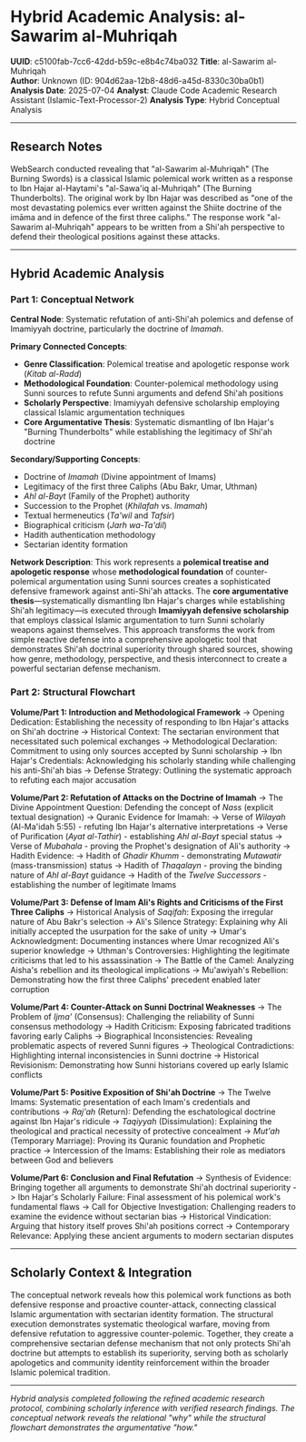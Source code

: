 # Hybrid Academic Analysis: al-Sawarim al-Muhriqah

**UUID**: c5100fab-7cc6-42dd-b59c-e8b4c74ba032
**Title**: al-Sawarim al-Muhriqah  
**Author**: Unknown (ID: 904d62aa-12b8-48d6-a45d-8330c30ba0b1)
**Analysis Date**: 2025-07-04
**Analyst**: Claude Code Academic Research Assistant (Islamic-Text-Processor-2)
**Analysis Type**: Hybrid Conceptual Analysis

---

## Research Notes

WebSearch conducted revealing that "al-Sawarim al-Muhriqah" (The Burning Swords) is a classical Islamic polemical work written as a response to Ibn Hajar al-Haytami's "al-Sawa'iq al-Muhriqah" (The Burning Thunderbolts). The original work by Ibn Hajar was described as "one of the most devastating polemics ever written against the Shiite doctrine of the imāma and in defence of the first three caliphs." The response work "al-Sawarim al-Muhriqah" appears to be written from a Shi'ah perspective to defend their theological positions against these attacks.

---

## Hybrid Academic Analysis

### Part 1: Conceptual Network

**Central Node**: Systematic refutation of anti-Shi'ah polemics and defense of Imamiyyah doctrine, particularly the doctrine of *Imamah*.

**Primary Connected Concepts**:
- **Genre Classification**: Polemical treatise and apologetic response work (*Kitab al-Radd*)
- **Methodological Foundation**: Counter-polemical methodology using Sunni sources to refute Sunni arguments and defend Shi'ah positions
- **Scholarly Perspective**: Imamiyyah defensive scholarship employing classical Islamic argumentation techniques
- **Core Argumentative Thesis**: Systematic dismantling of Ibn Hajar's "Burning Thunderbolts" while establishing the legitimacy of Shi'ah doctrine

**Secondary/Supporting Concepts**:
- Doctrine of *Imamah* (Divine appointment of Imams)
- Legitimacy of the first three Caliphs (Abu Bakr, Umar, Uthman)
- *Ahl al-Bayt* (Family of the Prophet) authority
- Succession to the Prophet (*Khilafah* vs. *Imamah*)
- Textual hermeneutics (*Ta'wil* and *Tafsir*)
- Biographical criticism (*Jarh wa-Ta'dil*)
- Hadith authentication methodology
- Sectarian identity formation

**Network Description**: This work represents a **polemical treatise and apologetic response** whose **methodological foundation** of counter-polemical argumentation using Sunni sources creates a sophisticated defensive framework against anti-Shi'ah attacks. The **core argumentative thesis**—systematically dismantling Ibn Hajar's charges while establishing Shi'ah legitimacy—is executed through **Imamiyyah defensive scholarship** that employs classical Islamic argumentation to turn Sunni scholarly weapons against themselves. This approach transforms the work from simple reactive defense into a comprehensive apologetic tool that demonstrates Shi'ah doctrinal superiority through shared sources, showing how genre, methodology, perspective, and thesis interconnect to create a powerful sectarian defense mechanism.

### Part 2: Structural Flowchart

**Volume/Part 1: Introduction and Methodological Framework**
-> Opening Dedication: Establishing the necessity of responding to Ibn Hajar's attacks on Shi'ah doctrine
-> Historical Context: The sectarian environment that necessitated such polemical exchanges
-> Methodological Declaration: Commitment to using only sources accepted by Sunni scholarship
-> Ibn Hajar's Credentials: Acknowledging his scholarly standing while challenging his anti-Shi'ah bias
-> Defense Strategy: Outlining the systematic approach to refuting each major accusation

**Volume/Part 2: Refutation of Attacks on the Doctrine of Imamah**
-> The Divine Appointment Question: Defending the concept of *Nass* (explicit textual designation)
-> Quranic Evidence for Imamah:
  -> Verse of *Wilayah* (Al-Ma'idah 5:55) - refuting Ibn Hajar's alternative interpretations
  -> Verse of Purification (*Ayat al-Tathir*) - establishing *Ahl al-Bayt* special status
  -> Verse of *Mubahala* - proving the Prophet's designation of Ali's authority
-> Hadith Evidence:
  -> Hadith of *Ghadir Khumm* - demonstrating *Mutawatir* (mass-transmission) status
  -> Hadith of *Thaqalayn* - proving the binding nature of *Ahl al-Bayt* guidance
  -> Hadith of the *Twelve Successors* - establishing the number of legitimate Imams

**Volume/Part 3: Defense of Imam Ali's Rights and Criticisms of the First Three Caliphs**
-> Historical Analysis of *Saqifah*: Exposing the irregular nature of Abu Bakr's selection
-> Ali's Silence Strategy: Explaining why Ali initially accepted the usurpation for the sake of unity
-> Umar's Acknowledgment: Documenting instances where Umar recognized Ali's superior knowledge
-> Uthman's Controversies: Highlighting the legitimate criticisms that led to his assassination
-> The Battle of the Camel: Analyzing Aisha's rebellion and its theological implications
-> Mu'awiyah's Rebellion: Demonstrating how the first three Caliphs' precedent enabled later corruption

**Volume/Part 4: Counter-Attack on Sunni Doctrinal Weaknesses**
-> The Problem of *Ijma'* (Consensus): Challenging the reliability of Sunni consensus methodology
-> Hadith Criticism: Exposing fabricated traditions favoring early Caliphs
-> Biographical Inconsistencies: Revealing problematic aspects of revered Sunni figures
-> Theological Contradictions: Highlighting internal inconsistencies in Sunni doctrine
-> Historical Revisionism: Demonstrating how Sunni historians covered up early Islamic conflicts

**Volume/Part 5: Positive Exposition of Shi'ah Doctrine**
-> The Twelve Imams: Systematic presentation of each Imam's credentials and contributions
-> *Raj'ah* (Return): Defending the eschatological doctrine against Ibn Hajar's ridicule
-> *Taqiyyah* (Dissimulation): Explaining the theological and practical necessity of protective concealment
-> *Mut'ah* (Temporary Marriage): Proving its Quranic foundation and Prophetic practice
-> Intercession of the Imams: Establishing their role as mediators between God and believers

**Volume/Part 6: Conclusion and Final Refutation**
-> Synthesis of Evidence: Bringing together all arguments to demonstrate Shi'ah doctrinal superiority
-> Ibn Hajar's Scholarly Failure: Final assessment of his polemical work's fundamental flaws
-> Call for Objective Investigation: Challenging readers to examine the evidence without sectarian bias
-> Historical Vindication: Arguing that history itself proves Shi'ah positions correct
-> Contemporary Relevance: Applying these ancient arguments to modern sectarian disputes

---

## Scholarly Context & Integration

The conceptual network reveals how this polemical work functions as both defensive response and proactive counter-attack, connecting classical Islamic argumentation with sectarian identity formation. The structural execution demonstrates systematic theological warfare, moving from defensive refutation to aggressive counter-polemic. Together, they create a comprehensive sectarian defense mechanism that not only protects Shi'ah doctrine but attempts to establish its superiority, serving both as scholarly apologetics and community identity reinforcement within the broader Islamic polemical tradition.

---

*Hybrid analysis completed following the refined academic research protocol, combining scholarly inference with verified research findings. The conceptual network reveals the relational "why" while the structural flowchart demonstrates the argumentative "how."*